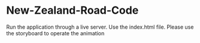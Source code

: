 # New-Zealand-Road-Code

Run the application through a live server. Use the index.html file. Please use the storyboard to operate the animation
